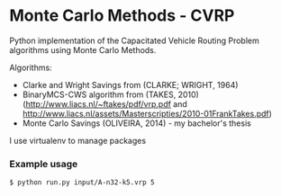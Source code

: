 Monte Carlo Methods - CVRP
=======================

Python implementation of the Capacitated Vehicle Routing Problem algorithms using Monte Carlo Methods.

Algorithms:

- Clarke and Wright Savings from (CLARKE; WRIGHT, 1964)
- BinaryMCS-CWS algorithm from (TAKES, 2010) (http://www.liacs.nl/~ftakes/pdf/vrp.pdf and http://www.liacs.nl/assets/Masterscripties/2010-01FrankTakes.pdf)
- Monte Carlo Savings (OLIVEIRA, 2014) - my bachelor's thesis
  
I use virtualenv to manage packages

### Example usage

```bash
$ python run.py input/A-n32-k5.vrp 5
```
